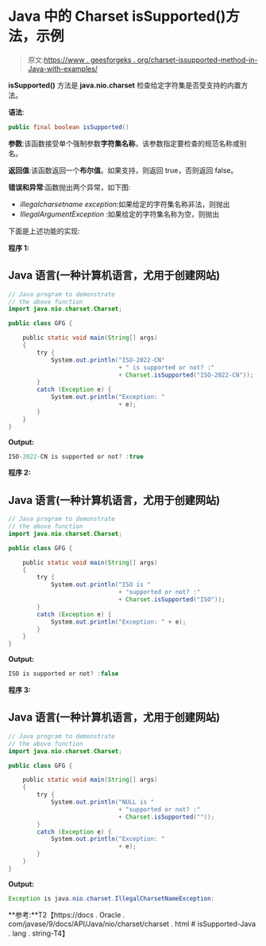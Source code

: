 # Java 中的 Charset isSupported()方法，示例

> 原文:[https://www . geesforgeks . org/charset-issupported-method-in-Java-with-examples/](https://www.geeksforgeeks.org/charset-issupported-method-in-java-with-examples/)

**isSupported()** 方法是 **java.nio.charset** 检查给定字符集是否受支持的内置方法。

**语法**:

```java
public final boolean isSupported()
```

**参数**:该函数接受单个强制参数**字符集名称**，该参数指定要检查的规范名称或别名。

**返回值**:该函数返回一个**布尔值**。如果支持，则返回 true，否则返回 false。

**错误和异常**:函数抛出两个异常，如下图:

*   *illegalcharsetname exception*:如果给定的字符集名称非法，则抛出
*   *IllegalArgumentException* :如果给定的字符集名称为空，则抛出

下面是上述功能的实现:

**程序 1:**

## Java 语言(一种计算机语言，尤用于创建网站)

```java
// Java program to demonstrate
// the above function
import java.nio.charset.Charset;

public class GFG {

    public static void main(String[] args)
    {
        try {
            System.out.println("ISO-2022-CN"
                               + " is supported or not? :"
                               + Charset.isSupported("ISO-2022-CN"));
        }
        catch (Exception e) {
            System.out.println("Exception: "
                               + e);
        }
    }
}
```

**Output:** 

```java
ISO-2022-CN is supported or not? :true
```

**程序 2:**

## Java 语言(一种计算机语言，尤用于创建网站)

```java
// Java program to demonstrate
// the above function
import java.nio.charset.Charset;

public class GFG {

    public static void main(String[] args)
    {
        try {
            System.out.println("ISO is "
                               + "supported or not? :"
                               + Charset.isSupported("ISO"));
        }
        catch (Exception e) {
            System.out.println("Exception: " + e);
        }
    }
}
```

**Output:** 

```java
ISO is supported or not? :false
```

**程序 3:**

## Java 语言(一种计算机语言，尤用于创建网站)

```java
// Java program to demonstrate
// the above function
import java.nio.charset.Charset;

public class GFG {

    public static void main(String[] args)
    {
        try {
            System.out.println("NULL is "
                               + "supported or not? :"
                               + Charset.isSupported(""));
        }
        catch (Exception e) {
            System.out.println("Exception: "
                               + e);
        }
    }
}
```

**Output:** 

```java
Exception is java.nio.charset.IllegalCharsetNameException:
```

**参考:**T2【https://docs . Oracle . com/javase/9/docs/API/Java/nio/charset/charset . html # isSupported-Java . lang . string-T4】